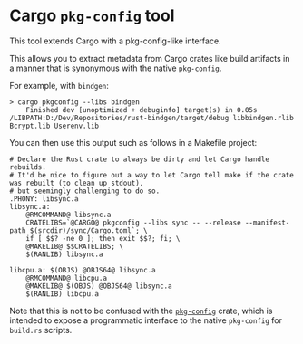 # Cargo `pkg-config` tool
This tool extends Cargo with a pkg-config-like interface.

This allows you to extract metadata from Cargo crates like build artifacts
in a manner that is synonymous with the native `pkg-config`.

For example, with `bindgen`:
```
> cargo pkgconfig --libs bindgen
    Finished dev [unoptimized + debuginfo] target(s) in 0.05s
/LIBPATH:D:/Dev/Repositories/rust-bindgen/target/debug libbindgen.rlib Bcrypt.lib Userenv.lib
```

You can then use this output such as follows in a Makefile project:
```shell
# Declare the Rust crate to always be dirty and let Cargo handle rebuilds.
# It'd be nice to figure out a way to let Cargo tell make if the crate was rebuilt (to clean up stdout),
# but seemingly challenging to do so.
.PHONY: libsync.a
libsync.a:
	@RMCOMMAND@ libsync.a
	CRATELIBS=`@CARGO@ pkgconfig --libs sync -- --release --manifest-path $(srcdir)/sync/Cargo.toml`; \
	if [ $$? -ne 0 ]; then exit $$?; fi; \
	@MAKELIB@ $$CRATELIBS; \
	$(RANLIB) libsync.a

libcpu.a: $(OBJS) @OBJS64@ libsync.a
	@RMCOMMAND@ libcpu.a
	@MAKELIB@ $(OBJS) @OBJS64@ libsync.a
	$(RANLIB) libcpu.a
```

Note that this is not to be confused with the [`pkg-config`](https://crates.io/crates/pkg-config) crate,
which is intended to expose a programmatic interface to the native `pkg-config` for `build.rs` scripts.
